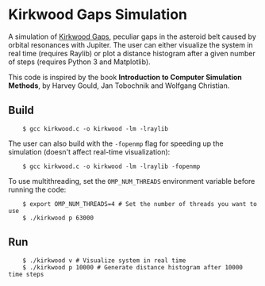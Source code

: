 # Kirkwood Gaps Simulation
A simulation of [Kirkwood Gaps](https://en.wikipedia.org/wiki/Kirkwood_gap), peculiar gaps in the asteroid belt caused by orbital resonances with Jupiter. The user can either visualize the system in real time (requires Raylib) or plot a distance histogram after a given number of steps (requires Python 3 and Matplotlib).

This code is inspired by the book **Introduction to Computer Simulation Methods**, by Harvey Gould, Jan Tobochnik and Wolfgang Christian.

## Build
```console
    $ gcc kirkwood.c -o kirkwood -lm -lraylib
```

The user can also build with the `-fopenmp` flag for speeding up the simulation (doesn't affect real-time visualization):
```console
    $ gcc kirkwood.c -o kirkwood -lm -lraylib -fopenmp
```
To use multithreading, set the `OMP_NUM_THREADS` environment variable before running the code:
```console
    $ export OMP_NUM_THREADS=4 # Set the number of threads you want to use
    $ ./kirkwood p 63000
```

## Run
```console
    $ ./kirkwood v # Visualize system in real time
    $ ./kirkwood p 10000 # Generate distance histogram after 10000 time steps
```